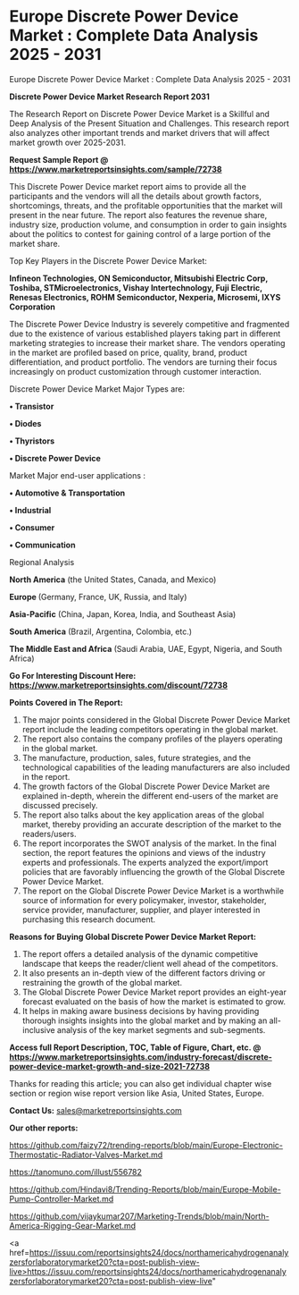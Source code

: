# Europe Discrete Power Device Market : Complete Data Analysis 2025 - 2031
Europe Discrete Power Device Market : Complete Data Analysis 2025 - 2031

<strong>Discrete Power Device Market Research Report 2031</strong>

The Research Report on Discrete Power Device Market is a Skillful and Deep Analysis of the Present Situation and Challenges. This research report also analyzes other important trends and market drivers that will affect market growth over 2025-2031.

<strong>Request Sample Report @ <a href=https://www.marketreportsinsights.com/sample/72738>https://www.marketreportsinsights.com/sample/72738</a></strong>

This Discrete Power Device market report aims to provide all the participants and the vendors will all the details about growth factors, shortcomings, threats, and the profitable opportunities that the market will present in the near future. The report also features the revenue share, industry size, production volume, and consumption in order to gain insights about the politics to contest for gaining control of a large portion of the market share.

Top Key Players in the Discrete Power Device Market:

<strong>Infineon Technologies, ON Semiconductor, Mitsubishi Electric Corp, Toshiba, STMicroelectronics, Vishay Intertechnology, Fuji Electric, Renesas Electronics, ROHM Semiconductor, Nexperia, Microsemi, IXYS Corporation</strong>

The Discrete Power Device Industry is severely competitive and fragmented due to the existence of various established players taking part in different marketing strategies to increase their market share. The vendors operating in the market are profiled based on price, quality, brand, product differentiation, and product portfolio. The vendors are turning their focus increasingly on product customization through customer interaction.

Discrete Power Device Market Major Types are:

<strong>• Transistor

• Diodes

• Thyristors

• Discrete Power Device</strong>

Market Major end-user applications :

<strong>• Automotive & Transportation

• Industrial

• Consumer

• Communication</strong>

Regional Analysis

</u><strong><b>North America</b></strong> (the United States, Canada, and Mexico)

<strong><b>Europe </b></strong>(Germany, France, UK, Russia, and Italy)

<strong><b>Asia-Pacific</b></strong> (China, Japan, Korea, India, and Southeast Asia)

<strong><b>South America</b></strong> (Brazil, Argentina, Colombia, etc.)

<strong><b>The Middle East and Africa</b></strong> (Saudi Arabia, UAE, Egypt, Nigeria, and South Africa)

<strong>Go For Interesting Discount Here: <a href=https://www.marketreportsinsights.com/discount/72738>https://www.marketreportsinsights.com/discount/72738</a></strong>

<strong>Points Covered in The Report:</strong>
<ol>
  <li>The major points considered in the Global Discrete Power Device Market report include the leading competitors operating in the global market.</li>
  <li>The report also contains the company profiles of the players operating in the global market.</li>
  <li>The manufacture, production, sales, future strategies, and the technological capabilities of the leading manufacturers are also included in the report.</li>
  <li>The growth factors of the Global Discrete Power Device Market are explained in-depth, wherein the different end-users of the market are discussed precisely.</li>
  <li>The report also talks about the key application areas of the global market, thereby providing an accurate description of the market to the readers/users.</li>
  <li>The report incorporates the SWOT analysis of the market. In the final section, the report features the opinions and views of the industry experts and professionals. The experts analyzed the export/import policies that are favorably influencing the growth of the Global Discrete Power Device Market.</li>
  <li>The report on the Global Discrete Power Device Market is a worthwhile source of information for every policymaker, investor, stakeholder, service provider, manufacturer, supplier, and player interested in purchasing this research document.</li>
</ol>
<strong>Reasons for Buying Global Discrete Power Device Market Report:</strong>

<ol>
  <li>The report offers a detailed analysis of the dynamic competitive landscape that keeps the reader/client well ahead of the competitors.</li>
  <li>It also presents an in-depth view of the different factors driving or restraining the growth of the global market.</li>
  <li>The Global Discrete Power Device Market report provides an eight-year forecast evaluated on the basis of how the market is estimated to grow.</li>
  <li>It helps in making aware business decisions by having providing thorough insights insights into the global market and by making an all-inclusive analysis of the key market segments and sub-segments.</li>
</ol>
<strong>Access full Report Description, TOC, Table of Figure, Chart, etc. @ <a href=https://www.marketreportsinsights.com/industry-forecast/discrete-power-device-market-growth-and-size-2021-72738>https://www.marketreportsinsights.com/industry-forecast/discrete-power-device-market-growth-and-size-2021-72738</a></strong>


Thanks for reading this article; you can also get individual chapter wise section or region wise report version like Asia, United States, Europe.

<strong>Contact Us:</strong>
sales@marketreportsinsights.com

<strong>Our other reports:</strong>

<a href=https://github.com/faizy72/trending-reports/blob/main/Europe-Electronic-Thermostatic-Radiator-Valves-Market.md>https://github.com/faizy72/trending-reports/blob/main/Europe-Electronic-Thermostatic-Radiator-Valves-Market.md</a>

<a href=https://tanomuno.com/illust/556782>https://tanomuno.com/illust/556782</a>

<a href=https://github.com/Hindavi8/Trending-Reports/blob/main/Europe-Mobile-Pump-Controller-Market.md>https://github.com/Hindavi8/Trending-Reports/blob/main/Europe-Mobile-Pump-Controller-Market.md</a>

<a href=https://github.com/vijaykumar207/Marketing-Trends/blob/main/North-America-Rigging-Gear-Market.md>https://github.com/vijaykumar207/Marketing-Trends/blob/main/North-America-Rigging-Gear-Market.md</a>

<a href=https://issuu.com/reportsinsights24/docs/northamericahydrogenanalyzersforlaboratorymarket20?cta=post-publish-view-live>https://issuu.com/reportsinsights24/docs/northamericahydrogenanalyzersforlaboratorymarket20?cta=post-publish-view-live</a>"
